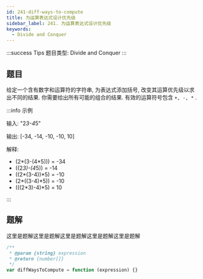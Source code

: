 ```yaml
---
id: 241-diff-ways-to-compute
title: 为运算表达式设计优先级
sidebar_label: 241. 为运算表达式设计优先级
keywords:
  - Divide and Conquer
---
```


:::success Tips
题目类型: Divide and Conquer
:::

## 题目

给定一个含有数字和运算符的字符串, 为表达式添加括号, 改变其运算优先级以求出不同的结果. 你需要给出所有可能的组合的结果. 有效的运算符号包含 `+, -, *` .

:::info 示例

输入: "2*3-4*5"

输出: [-34, -14, -10, -10, 10]

解释:

- (2*(3-(4*5))) = -34
- ((2*3)-(4*5)) = -14
- ((2*(3-4))*5) = -10
- (2*((3-4)*5)) = -10
- (((2*3)-4)*5) = 10

:::

## 题解

这里是题解这里是题解这里是题解这里是题解这里是题解

```ts
/**
 * @param {string} expression
 * @return {number[]}
 */
var diffWaysToCompute = function (expression) {}
```
